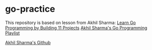 # go-practice

This repository is based on lesson from Akhil Sharma:
[Learn Go Programming by Building 11 Projects](https://www.youtube.com/watch?v=jFfo23yIWac)
[Akhil Sharma's Go Programming Playlist](https://www.youtube.com/playlist?list=PL5dTjWUk_cPYztKD7WxVFluHvpBNM28N9)

[Akhil Sharma's Github](https://github.com/AkhilSharma90)
